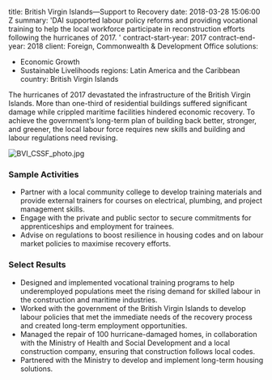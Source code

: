 
title: British Virgin Islands—Support to Recovery
date: 2018-03-28 15:06:00 Z
summary: 'DAI supported labour policy reforms and providing vocational training to
  help the local workforce participate in reconstruction efforts following the hurricanes
  of 2017. '
contract-start-year: 2017
contract-end-year: 2018
client: Foreign, Commonwealth & Development Office
solutions:
- Economic Growth
- Sustainable Livelihoods
regions: Latin America and the Caribbean
country: British Virgin Islands


The hurricanes of 2017 devastated the infrastructure of the British Virgin Islands. More than one-third of residential buildings suffered significant damage while crippled maritime facilities hindered economic recovery. To achieve the government’s long-term plan of building back better, stronger, and greener, the local labour force requires new skills and building and labour regulations need revising.

![BVI_CSSF_photo.jpg](/uploads/BVI_CSSF_photo.jpg)

### Sample Activities

* Partner with a local community college to develop training materials and provide external trainers for courses on electrical, plumbing, and project management skills.
* Engage with the private and public sector to secure commitments for apprenticeships and employment for trainees.
* Advise on regulations to boost resilience in housing codes and on labour market policies to maximise recovery efforts.

### Select Results

* Designed and implemented vocational training programs to help underemployed populations meet the rising demand for skilled labour in the construction and maritime industries.
* Worked with the government of the British Virgin Islands to develop labour policies that met the immediate needs of the recovery process and created long-term employment opportunities.
* Managed the repair of 100 hurricane-damaged homes, in collaboration with the Ministry of Health and Social Development and a local construction company, ensuring that construction follows local codes.
* Partnered with the Ministry to develop and implement long-term housing solutions.
